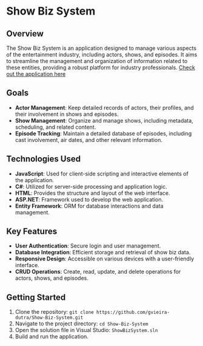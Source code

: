 # Show Biz System

## Overview
The Show Biz System is an application designed to manage various aspects of the entertainment industry, including actors, shows, and episodes. It aims to streamline the management and organization of information related to these entities, providing a robust platform for industry professionals.
[Check out the application here](https://gvieira-dutra-wa-web524-a6.azurewebsites.net/)


## Goals
- **Actor Management**: Keep detailed records of actors, their profiles, and their involvement in shows and episodes.
- **Show Management**: Organize and manage shows, including metadata, scheduling, and related content.
- **Episode Tracking**: Maintain a detailed database of episodes, including cast involvement, air dates, and other relevant information.

## Technologies Used
- **JavaScript**: Used for client-side scripting and interactive elements of the application.
- **C#**: Utilized for server-side processing and application logic.
- **HTML**: Provides the structure and layout of the web interface.
- **ASP.NET**: Framework used to develop the web application.
- **Entity Framework**: ORM for database interactions and data management.

## Key Features
- **User Authentication**: Secure login and user management.
- **Database Integration**: Efficient storage and retrieval of show biz data.
- **Responsive Design**: Accessible on various devices with a user-friendly interface.
- **CRUD Operations**: Create, read, update, and delete operations for actors, shows, and episodes.

## Getting Started
1. Clone the repository: `git clone https://github.com/gvieira-dutra/Show-Biz-System.git`
2. Navigate to the project directory: `cd Show-Biz-System`
3. Open the solution file in Visual Studio: `ShowBizSystem.sln`
4. Build and run the application.
